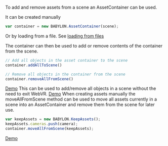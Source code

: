To add and remove assets from a scene an AssetContainer can be used.

It can be created manually
```javascript
var container = new BABYLON.AssetContainer(scene);
```
Or by loading from a file. See [loading from files](/How_To/Load_From_Any_File_Type)

The container can then be used to add or remove contents of the container from the scene.
```javascript
// Add all objects in the asset container to the scene
container.addAllToScene()

// Remove all objects in the container from the scene
container.removeAllFromScene()
```
[Demo](https://www.babylonjs-playground.com/#5NFRVE#1)
This can be used to add/remove all objects in a scene without the need to exit WebVR. [Demo](https://www.babylonjs-playground.com/#JA1ND3#48)
When creating assets manually the moveAllFromScene method can be used to move all assets currently in a scene into an AssetContainer and remove them from the scene for later use. 
```javascript
var keepAssets = new BABYLON.KeepAssets();
keepAssets.cameras.push(camera);
container.moveAllFromScene(keepAssets);
```
[Demo](https://www.babylonjs-playground.com/#5NFRVE#3)